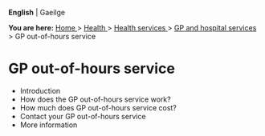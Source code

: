 **English** |  Gaeilge 

**You are here:** [ Home ](/en/) > [ Health ](/en/health/) > [ Health services
](/en/health/health-services/) > [ GP and hospital services
](/en/health/health-services/gp-and-hospital-services/) > GP out-of-hours
service

#  GP out-of-hours service

  * Introduction 
  * How does the GP out-of-hours service work? 
  * How much does GP out-of-hours service cost? 
  * Contact your GP out-of-hours service 
  * More information 
